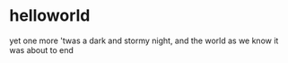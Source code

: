 # helloworld
yet one more
'twas a dark and stormy night, and the world as we know it was about to end
